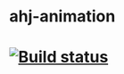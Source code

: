 # ahj-animation

# [![Build status](https://ci.appveyor.com/api/projects/status/c2uki3jvdnu79vjl?svg=true)](https://ci.appveyor.com/project/Svetlana-Kutyeva1974/ahj-animation)

